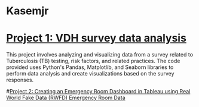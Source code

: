 # Kasemjr
# [Project 1: VDH survey data analysis](https://github.com/Jrkasem/AK_healtcare_data_portfolio/blob/main/AK%20VDH%20survey%20dataanylsis.ipynb)
This project involves analyzing and visualizing data from a survey related to Tuberculosis (TB) testing, risk factors, and related practices. The code provided uses Python's Pandas, Matplotlib, and Seaborn libraries to perform data analysis and create visualizations based on the survey responses.

#[Project 2: Creating an Emergency Room Dashboard in Tableau using Real World Fake Data (RWFD) Emergency Room Data](https://public.tableau.com/app/profile/ahmed.kasim/viz/AhmedsErvisitDashboard/Dashboard1)
